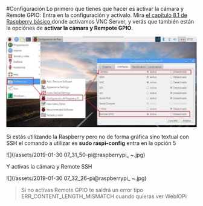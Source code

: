 #Configuración
Lo primero que tienes que hacer es activar la cámara y Remote GPIO: Entra en la configuración y actívalo. Mira [el capítulo 8.1 de Raspberry básico ](https://catedu.gitbooks.io/raspberry-muy-basico/content/8-vnc/81-vnc-server.html)donde activamos VNC Server, y verás que también están la opciónes de **activar la cámara y Rempote GPIO**.

![](/assets/configuracionRaspberry.jpg)

Si estás utilizando la Raspberry pero no de forma gráfica sino textual con SSH el comando a utilizar es 
**sudo raspi-config**
entra en la opción 5

![](/assets/2019-01-30 07_31_50-pi@raspberrypi_ ~.jpg)

Y activas la cámara y Remote SSH

![](/assets/2019-01-30 07_32_26-pi@raspberrypi_ ~.jpg)

>Si no activas Remote GPIO te saldrá un error tipo ERR_CONTENT_LENGTH_MISMATCH cuando quieras ver WebIOPi


